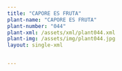 ```yaml
---
title: "CAPORE ES FRUTA"
plant-name: "CAPORE ES FRUTA"
plant-number: "044"
plant-xml: /assets/xml/plant044.xml
plant-img: /assets/img/plant044.jpg
layout: single-xml


---
```

